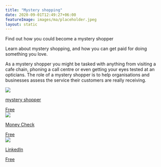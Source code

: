 ```yaml
---
title: "Mystery shopping"
date: 2020-09-01T12:49:27+06:00
featureImage: images/ma/placeholder.jpeg
layout: static
---
```


Find out how you could become a mystery shopper

Learn about mystery shopping, and how you can get paid for doing something you love.

As a mystery shopper you might be tasked with anything from visiting a cafe chain, phoning a call centre or even getting your eyes tested at an opticians. The role of a mystery shopper is to help organisations and businesses assess the service their customers are really receiving.

<a class="ma-link" href="https://www.mystery-shoppers.co.uk/its-not-just-shopping/mystery-diners/"><div class="ma-card ma-card-Wealth"><div class="ma-icon"><img src ="/images/icon-check.png"/></div><div class="ma-name"><p>mystery shopper</p></div><div class="ma-paid-text"><span>Free</span></div></div></a><a class="ma-link" href="https://moneycheck.com/mystery-shopper-jobs/"><div class="ma-card ma-card-Wealth"><div class="ma-icon"><img src ="/images/icon-check.png"/></div><div class="ma-name"><p>Money Check</p></div><div class="ma-paid-text"><span>Free</span></div></div></a><a class="ma-link" href="https://www.linkedin.com/pulse/what-you-need-know-being-mystery-shopper-insightsopinion/"><div class="ma-card ma-card-Wealth"><div class="ma-icon"><img src ="/images/icon-check.png"/></div><div class="ma-name"><p>LinkedIn</p></div><div class="ma-paid-text"><span>Free</span></div></div></a>  

<br/><br/>






